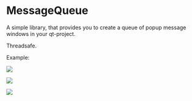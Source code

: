# MessageQueue

A simple library, that provides you to create a queue of popup message windows in your qt-project.

Threadsafe.

Example:

![](https://j.gifs.com/qjqyKk.gif)

![](https://j.gifs.com/0gNJJV.gif)

![](https://j.gifs.com/Anz007.gif)
